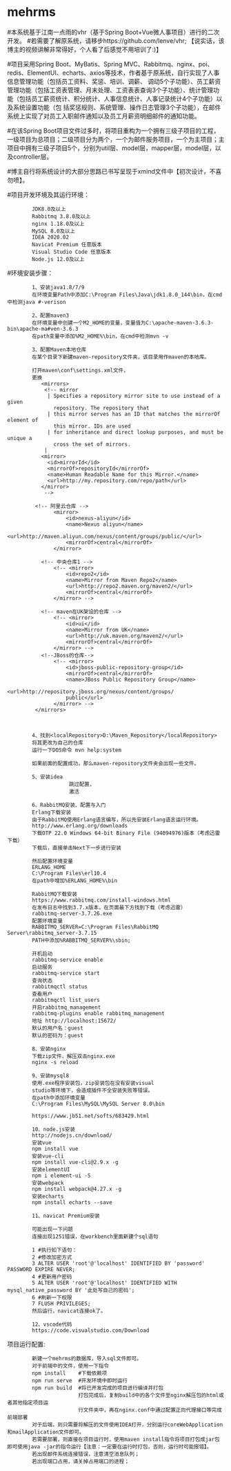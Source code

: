# mehrms
#本系统基于江南一点雨的vhr（基于Spring Boot+Vue微人事项目）进行的二次开发。
#若需要了解原系统，请移步https://github.com/lenve/vhr; 【说实话，该博主的视频讲解非常得好，个人看了后感觉不用培训了:)】

  #项目采用Spring Boot、MyBatis、Spring MVC、Rabbitmq、nginx、poi、redis、ElementUI、echarts、axios等技术，作者基于原系统，自行实现了人事信息管理功能（包括员工资料、奖惩、培训、调薪、    调动5个子功能）、员工薪资管理功能（包括工资表管理、月末处理、工资表表查询3个子功能）、统计管理功能（包括员工薪资统计、积分统计、人事信息统计、人事记录统计4个子功能）以及系统设置功能（包    括奖惩规则、系统管理、操作日志管理3个子功能），在邮件系统上实现了对员工入职邮件通知以及员工月薪资明细邮件的通知功能。

   #在该Spring Boot项目文件过多时，将项目重构为一个拥有三级子项目的工程，一级项目为总项目；二级项目分为两个，一个为邮件服务项目，一个为主项目；主项目中拥有三级子项目5个，分别为util层、model层，mapper层，model层，以及controller层。
   
   #博主自行将系统设计的大部分思路已书写呈现于xmind文件中【初次设计，不喜勿喷】。
   
   
   #项目开发环境及其运行环境：
   
            JDK8.0及以上
            Rabbitmq 3.8.0及以上
            nginx 1.18.0及以上
            MySQL 8.0及以上
            IDEA 2020.02
            Navicat Premium 任意版本
            Visual Studio Code 任意版本
            Node.js 12.0及以上
            
   #环境安装步骤：
   
            1、安装java1.8/7/9
            在环境变量Path中添加C:\Program Files\Java\jdk1.8.0_144\bin，在cmd中检测java #-verison

            2、配置maven3
            在环境变量中创建一个M2_HOME的变量，变量值为C:\apache-maven-3.6.3-bin\apache-ma#ven-3.6.3
            在path变量中添加%M2_HOME%\bin，在cmd中检测mvn -v

            3、配置Maven本地仓库
            在某个目录下新建maven-repository文件夹，该目录用作maven的本地库。

            打开maven\conf\settings.xml文件，
            更换
               <mirrors>
                <!-- mirror
                 | Specifies a repository mirror site to use instead of a given 
                   repository. The repository that
                 | this mirror serves has an ID that matches the mirrorOf element of 
                   this mirror. IDs are used
                 | for inheritance and direct lookup purposes, and must be unique a
                   cross the set of mirrors.
                |
               <mirror>
                 <id>mirrorId</id>
                 <mirrorOf>repositoryId</mirrorOf>
                 <name>Human Readable Name for this Mirror.</name>
                 <url>http://my.repository.com/repo/path</url>
               </mirror>
                -->
  
             <!-- 阿里云仓库 -->
                   <mirror>
                       <id>nexus-aliyun</id>
                       <name>Nexus aliyun</name>
                       <url>http://maven.aliyun.com/nexus/content/groups/public/</url>
                       <mirrorOf>central</mirrorOf>
                   </mirror>

               <!-- 中央仓库1 -->
                   <!-- <mirror>
                       <id>repo2</id>
                       <name>Mirror from Maven Repo2</name>
                       <url>http://repo2.maven.org/maven2/</url>
                       <mirrorOf>central</mirrorOf>
                   </mirror> -->

               <!-- maven在UK架设的仓库 -->
                   <!-- <mirror>
                       <id>ui</id>
                       <name>Mirror from UK</name>
                       <url>http://uk.maven.org/maven2/</url>
                       <mirrorOf>central</mirrorOf>
                   </mirror> -->
               <!--JBoss的仓库-->
                   <!-- <mirror>
                       <id>jboss-public-repository-group</id>
                       <mirrorOf>central</mirrorOf>
                       <name>JBoss Public Repository Group</name>
                       <url>http://repository.jboss.org/nexus/content/groups/
                       public</url>
                   </mirror> -->
             </mirrors>
 


            4、找到<localRepository>D:\Maven_Repository</localRepository>
            将其更改为自己的仓库
            运行一下DOS命令 mvn help:system

            如果前面的配置成功，那么maven-repository文件夹会出现一些文件。

            5、安装idea
                        跳过配置，
                        激活

            6、RabbitMQ安装、配置与入门
            Erlang下载安装
            由于RabbitMQ使用Erlang语言编写，所以先安装Erlang语言运行环境。
            http://www.erlang.org/downloads
            下载OTP 22.0 Windows 64-bit Binary File (94094976)版本（考虑迅雷下载）
            下载后，直接单击Next下一步进行安装

            然后配置环境变量
            ERLANG_HOME
            C:\Program Files\erl10.4
            在path中增加%ERLANG_HOME%\bin

            RabbitMQ下载安装
            https://www.rabbitmq.com/install-windows.html
            在发布日志中找到3.7.x版本，在页面最下方找到下载（考虑迅雷）
            rabbitmq-server-3.7.26.exe
            配置环境变量
            RABBITMQ_SERVER=C:\Program Files\RabbitMQ Server\rabbitmq_server-3.7.15
            PATH中添加%RABBITMQ_SERVER%\sbin;

            开机启动
            rabbitmq-service enable
            启动服务
            rabbitmq-service start
            查询状态
            rabbitmqctl status
            查看用户
            rabbitmqctl list_users
            开启rabbitmq_management
            rabbitmq-plugins enable rabbitmq_management
            地址 http://localhost:15672/
            默认的用户名：guest
            默认的密码为：guest
            
            8、安装nginx
            下载zip文件，解压双击nginx.exe
            nginx -s reload

            9、安装mysql8
            使用.exe程序安装包，zip安装包在没有安装visual 
            studio等环境下，会造成插件不全安装失败等错误。
            在path中添加环境变量
            C:\Program Files\MySQL\MySQL Server 8.0\bin

            https://www.jb51.net/softs/683429.html
            
            10、node.js安装
            http://nodejs.cn/download/
            安装vue
            npm install vue
            安装vue-cli
            npm install vue-cli@2.9.x -g
            安装elementUI
            npm i element-ui -S
            安装webpack
            npm install webpack@4.27.x -g
            安装echarts
            npm install echarts --save

            11、navicat Premium安装
            
            可能出现一下问题
            连接出现1251错误，在workbench里面新建个sql语句
            
            1 #执行如下语句：
            2 #修改加密方式
            3 ALTER USER 'root'@'localhost' IDENTIFIED BY 'password' PASSWORD EXPIRE NEVER;
            4 #更新用户密码
            5 ALTER USER 'root'@'localhost' IDENTIFIED WITH mysql_native_password BY '此处写自己的密码';
            6 #刷新一下权限
            7 FLUSH PRIVILEGES;
            然后运行，navicat连接ok了。

            12、vscode代码
            https://code.visualstudio.com/Download
            
   
            
   项目运行配置:
   
            新建一个mehrms的数据库，导入sql文件即可。
            对于前端中的文件，使用一下指令
            npm install    #下载依赖项
            npm run serve  #开发环境中即时运行
            npm run build  #将已开发完成的项目进行编译并打包
                           打包完成后，复制build中的各个文件至nginx解压包的html或者其他指定项目运
                           行文件夹中，再在nginx.conf中通过配置正向代理接口等完成前端部署
            对于后端，则只需要将解压的文件使用IDEA打开，分别运行coreWebApplication和mailApplication文件即可。
            若需要部署，则直接在项目运行时，使用maven install指令将项目打包成jar包即可使用java -jar的指令运行【注意：一定要在运行时打包，否则，运行时可能报错】。
            若出现邮件系统连接错误，注意清空消息队列；
            若出现端口占用，请关掉占用端口的进程；
